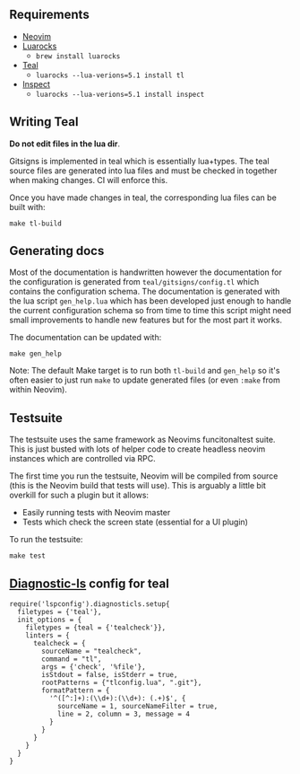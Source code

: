 ## Requirements

- [Neovim](https://github.com/neovim/neovim)
- [Luarocks](https://luarocks.org/)
    - `brew install luarocks`
- [Teal](https://github.com/teal-language/tl)
    - `luarocks --lua-verions=5.1 install tl`
- [Inspect](https://github.com/kikito/inspect.lua)
    - `luarocks --lua-verions=5.1 install inspect`

## Writing Teal

 **Do not edit files in the lua dir**.

Gitsigns is implemented in teal which is essentially lua+types.
The teal source files are generated into lua files and must be checked in together when making changes.
CI will enforce this.

Once you have made changes in teal, the corresponding lua files can be built with:

```
make tl-build
```

## Generating docs

Most of the documentation is handwritten however the documentation for the configuration is generated from `teal/gitsigns/config.tl` which contains the configuration schema.
The documentation is generated with the lua script `gen_help.lua` which has been developed just enough to handle the current configuration schema so from time to time this script might need small improvements to handle new features but for the most part it works.

The documentation can be updated with:

```
make gen_help
```

Note: The default Make target is to run both `tl-build` and `gen_help` so it's often easier to just run `make` to update generated files (or even `:make` from within Neovim).

## Testsuite

The testsuite uses the same framework as Neovims funcitonaltest suite.
This is just busted with lots of helper code to create headless neovim instances which are controlled via RPC.

The first time you run the testsuite, Neovim will be compiled from source (this is the Neovim build that tests will use).
This is arguably a little bit overkill for such a plugin but it allows:

- Easily running tests with Neovim master
- Tests which check the screen state (essential for a UI plugin)

To run the testsuite:

```
make test
```

## [Diagnostic-ls](https://github.com/iamcco/diagnostic-languageserver) config for teal

```
require('lspconfig').diagnosticls.setup{
  filetypes = {'teal'},
  init_options = {
    filetypes = {teal = {'tealcheck'}},
    linters = {
      tealcheck = {
        sourceName = "tealcheck",
        command = "tl",
        args = {'check', '%file'},
        isStdout = false, isStderr = true,
        rootPatterns = {"tlconfig.lua", ".git"},
        formatPattern = {
          '^([^:]+):(\\d+):(\\d+): (.+)$', {
            sourceName = 1, sourceNameFilter = true,
            line = 2, column = 3, message = 4
          }
        }
      }
    }
  }
}
```

